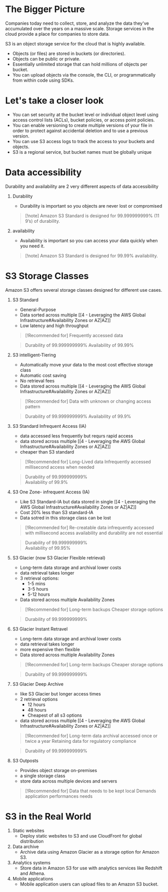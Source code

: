 # The Bigger Picture
Companies today need to collect, store, and analyze the data they've accumulated over the years on a massive scale. Storage services in the cloud provide a place for companies to store data.

S3 is an object storage service for the cloud that is highly available.
- Objects (or files) are stored in buckets (or directories).
- Objects can be public or private.
- Essentially unlimited storage that can hold millions of objects per bucket.
- You can upload objects via the console, the CLI, or programmatically from within code using SDKs.
# Let's take a closer look
- You can set security at the bucket level or individual object level using access control lists (ACLs), bucket policies, or access point policies.
- You can enable versioning to create multiple versions of your file in order to protect against accidental deletion and to use a previous version.
- You can use S3 access logs to track the access to your buckets and objects.
- S3 is a regional service, but bucket names must be globally unique

# Data accessibility 
Durability and availability are 2 very different aspects of data accessibility
1. Durability
	- Durability is important so you objects are never lost or compromised 
	> [!note] Amazon S3 Standard is designed for 99.999999999% (11 9’s) of durability.

2.  availability
	- Availability is important so you can access your data quickly when you need it.
	> [!note] Amazon S3 Standard is designed for 99.99% availability.


# S3 Storage Classes
Amazon S3 offers several storage classes designed for different use cases.
 1. S3 Standard
	- General-Purpose
	- Data sorted across multiple [[4 - Leveraging the AWS Global Infrastructure#Availability Zones or AZ|AZ]] 
	- Low latency and high throughput 
	
	> [!Recommended for]
	>  Frequently accessed data
		
	> Durability of 99.999999999% 
	> Availability of 99.99%
 2. S3 intelligent-Tiering
	- Automatically move your data to the most cost effective storage class
	- Automatic cost saving
	- No retrieval fees
	-  Data stored across multiple  [[4 - Leveraging the AWS Global Infrastructure#Availability Zones or AZ|AZ]] 
	
	> [!Recommended for]
	> Data with unknown or changing access pattern

	> Durability of 99.999999999% 
	> Availability of 99.9%
 3. S3 Standard Infrequent Access (IA)
	- data accessed less frequently but requrs rapid access
	- data stored across multiple [[4 - Leveraging the AWS Global Infrastructure#Availability Zones or AZ|AZ]] 
	- cheaper than S3 standard
	
 	> [!Recommended for]
 	> Long-Lived data
 	> Infrequently accessed
 	> millisecond access when needed

	> Durability of 99.999999999%  
	> Availability of 99.9%
 
 4. S3 One Zone- infrequent Access (IA)
	- Like S3 Standard-IA but data stored in single   [[4 - Leveraging the AWS Global Infrastructure#Availability Zones or AZ|AZ]] 
	- Cost 20% less than S3 standard-IA
	- Data sotred in this storage class can be lost
	
	> [!Recommended for]
	> Re-creatable data
	> infrequently accessed with millisecond access
	> availability and durability are not essential
	
	> Durability of 99.999999999%  
	> Availability of 99.95%
 5. S3 Glacier (now S3 Glacier Flexible retrieval)
	- Long-term data storage and archival lower costs
	- data retrieval takes longer
	- 3 retrieval options: 
		- 1-5 mins
		- 3-5 hours
		- 5-12 hours
	- Data stored across multiple Availability Zones
	
	> [!Recommended for]
	> Long-term backups
	> Cheaper storage options

	> Durability of 99.999999999% 

6. S3 Glacier Instant Retravel
	- Long-term data storage and archival lower costs
	- data retrieval takes longer
	- more expensive then flexible
	- Data stored across multiple Availability Zones
	
	> [!Recommended for]
	> Long-term backups
	> Cheaper storage options
	  
	> Durability of 99.999999999%  
	
 6. S3 Glacier Deep Archive
	 - like S3 Glacier but longer access times
	 - 2 retrieval options
		 - 12 hours
		 - 48 hours
		 - Cheapest of all s3 options
	 - data stored across multiple  [[4 - Leveraging the AWS Global Infrastructure#Availability Zones or AZ|AZ]] 
		 
 	> [!Recommended for]
 	> Long-term data archival accessed once or twice a year
 	> Retaining data for regulatory compliance
 	  
	> Durability of 99.999999999% 

 7. S3 Outposts
	- Provides object storage on-premises
	- a single storage class
	- store data across multiple devices and servers
	 
	> [!Recommended for]
	> Data that needs to be kept local
	> Demands application performances needs
	


# S3 in the Real World
1. Static websites
	- Deploy static websites to S3 and use CloudFront for global distribution
2. Data archive
	- Archive data using Amazon Glacier as a storage option for Amazon S3.
3. Analytics systems
	- Store data in Amazon S3 for use with analytics services like Redshift and Athena.
4. Mobile applications
	- Mobile application users can upload files to an Amazon S3 bucket.